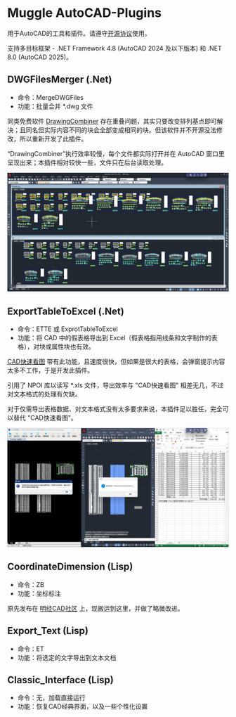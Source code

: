 # Muggle AutoCAD-Plugins

用于AutoCAD的工具和插件。请遵守[开源协议](LICENSE)使用。

支持多目标框架 - .NET Framework 4.8 (AutoCAD 2024 及以下版本) 和 .NET 8.0 (AutoCAD 2025)。

## DWGFilesMerger (.Net)

- 命令：MergeDWGFiles
- 功能：批量合并 *.dwg 文件

同类免费软件 [DrawingCombiner](http://www.yiyunsoftware.com/docs/#/co-start) 存在重叠问题，其实只要改变排列基点即可解决；且同名但实际内容不同的块会全部变成相同的块。但该软件并不开源没法修改，所以重新开发了此插件。

“DrawingCombiner”执行效率较慢，每个文件都实际打开并在 AutoCAD 窗口里呈现出来；本插件相对较快一些，文件只在后台读取处理。

![与DrawingCombiner对比](Resources/与DrawingCombiner对比.png "与DrawingCombiner对比")

## ExportTableToExcel (.Net)

- 命令：ETTE 或 ExprotTableToExcel
- 功能：将 CAD 中的假表格导出到 Excel（假表格指用线条和文字制作的表格），对块或属性块也有效。

[CAD快速看图](https://cad.glodon.com/) 带有此功能，且速度很快，但如果是很大的表格，会弹窗提示内容太多不工作，于是开发此插件。

引用了 NPOI 库以读写 \*.xls 文件，导出效率与 "CAD快速看图" 相差无几，不过对文本格式的处理有欠缺。

对于仅需导出表格数据、对文本格式没有太多要求来说，本插件足以胜任，完全可以替代 "CAD快速看图"。

![与CAD快速看图对比](Resources/与CAD快速看图对比.png "与CAD快速看图对比")

## CoordinateDimension (Lisp)

- 命令：ZB
- 功能：坐标标注

原先发布在 [明经CAD社区](http://bbs.mjtd.com/thread-170533-1-1.html) 上，现搬运到这里，并做了略微改进。
 
## Export_Text (Lisp)

- 命令：ET
- 功能：将选定的文字导出到文本文档
 
## Classic_Interface (Lisp)

- 命令：无，加载直接运行
- 功能：恢复CAD经典界面，以及一些个性化设置
 